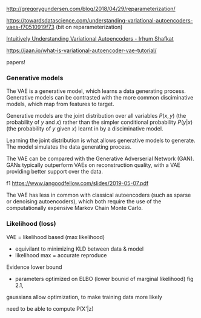 http://gregorygundersen.com/blog/2018/04/29/reparameterization/

https://towardsdatascience.com/understanding-variational-autoencoders-vaes-f70510919f73 (bit on reparameterization)

[Intuitively Understanding Variational Autoencoders - Irhum Shafkat](https://towardsdatascience.com/intuitively-understanding-variational-autoencoders-1bfe67eb5daf)

https://jaan.io/what-is-variational-autoencoder-vae-tutorial/

papers!

### Generative models

The VAE is a generative model, which learns a data generating process. Generative models can be contrasted with the more common disciminative models, which map from features to target.

Generative models are the joint distribution over all variables $P(x, y)$ (the probability of $y$ and $x$) rather than the simpler conditional probability $P(y|x)$ (the probability of $y$ given $x$) learnt in by a disciminative model.

Learning the joint distribution is what allows generative models to generate.  The model simulates the data generating process.

The VAE can be compared with the Generative Adverserial Network (GAN).  GANs typically outperform VAEs on reconstruction quality, with a VAE providing better support over the data.

f1 https://www.iangoodfellow.com/slides/2019-05-07.pdf

The VAE has less in common with classical autoencoders (such as sparse or denoising autoencoders), which both require the use of the computationally expensive Markov Chain Monte Carlo.

### Likelihood (loss)

VAE = likelihood based (max likelihood)
- equivilant to minimizing KLD between data & model
- likelihood max = accurate reproduce
 
Evidence lower bound
- parameters optimized on ELBO (lower bounid of marginal likelihood)
fig 2.1, 

gaussians allow optimization, to make training data more likely

need to be able to compute P(X'|z)
